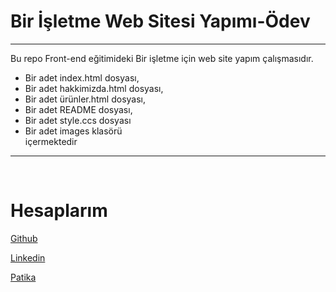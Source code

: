 <h1>Bir İşletme Web Sitesi Yapımı-Ödev</h1>

---

 <p>Bu repo Front-end eğitimideki Bir işletme için web site yapım çalışmasıdır. 
    <ul> 
        <li> Bir adet index.html dosyası,</li>
        <li> Bir adet hakkimizda.html dosyası,
        <li> Bir adet ürünler.html dosyası,</li></li>
        <li> Bir adet README dosyası,</li>
        <li> Bir adet style.ccs dosyası </li> 
        <li> Bir adet images klasörü </li> içermektedir
    </ul>
 </p>

---
<br>


<h1>Hesaplarım</h1>

[Github](https://github.com/seyidozarslann)

[Linkedin](https://www.linkedin.com/in/seyid-%C3%B6zarslan-77aa83220/)

[Patika](https://app.patika.dev/seyid)

